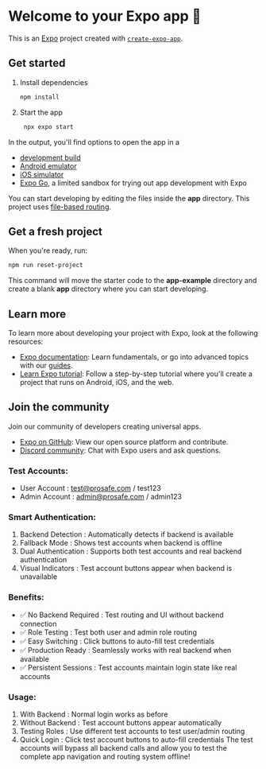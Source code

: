 # Welcome to your Expo app 👋

This is an [Expo](https://expo.dev) project created with [`create-expo-app`](https://www.npmjs.com/package/create-expo-app).

## Get started

1. Install dependencies

   ```bash
   npm install
   ```

2. Start the app

   ```bash
    npx expo start
   ```

In the output, you'll find options to open the app in a

- [development build](https://docs.expo.dev/develop/development-builds/introduction/)
- [Android emulator](https://docs.expo.dev/workflow/android-studio-emulator/)
- [iOS simulator](https://docs.expo.dev/workflow/ios-simulator/)
- [Expo Go](https://expo.dev/go), a limited sandbox for trying out app development with Expo

You can start developing by editing the files inside the **app** directory. This project uses [file-based routing](https://docs.expo.dev/router/introduction).

## Get a fresh project

When you're ready, run:

```bash
npm run reset-project
```

This command will move the starter code to the **app-example** directory and create a blank **app** directory where you can start developing.

## Learn more

To learn more about developing your project with Expo, look at the following resources:

- [Expo documentation](https://docs.expo.dev/): Learn fundamentals, or go into advanced topics with our [guides](https://docs.expo.dev/guides).
- [Learn Expo tutorial](https://docs.expo.dev/tutorial/introduction/): Follow a step-by-step tutorial where you'll create a project that runs on Android, iOS, and the web.

## Join the community

Join our community of developers creating universal apps.

- [Expo on GitHub](https://github.com/expo/expo): View our open source platform and contribute.
- [Discord community](https://chat.expo.dev): Chat with Expo users and ask questions.

### Test Accounts:

- User Account : test@prosafe.com / test123
- Admin Account : admin@prosafe.com / admin123

### Smart Authentication:

1. Backend Detection : Automatically detects if backend is available
2. Fallback Mode : Shows test accounts when backend is offline
3. Dual Authentication : Supports both test accounts and real backend authentication
4. Visual Indicators : Test account buttons appear when backend is unavailable

### Benefits:

- ✅ No Backend Required : Test routing and UI without backend connection
- ✅ Role Testing : Test both user and admin role routing
- ✅ Easy Switching : Click buttons to auto-fill test credentials
- ✅ Production Ready : Seamlessly works with real backend when available
- ✅ Persistent Sessions : Test accounts maintain login state like real accounts

### Usage:

1. With Backend : Normal login works as before
2. Without Backend : Test account buttons appear automatically
3. Testing Roles : Use different test accounts to test user/admin routing
4. Quick Login : Click test account buttons to auto-fill credentials
   The test accounts will bypass all backend calls and allow you to test the complete app navigation and routing system offline!
